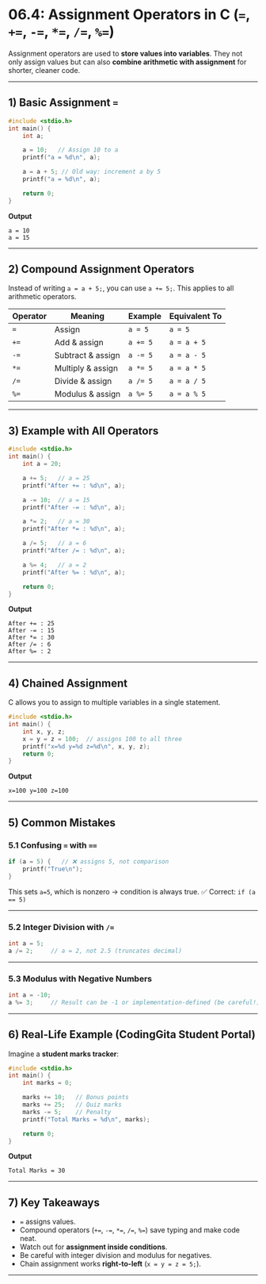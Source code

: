 # 06.4: Assignment Operators in C (`=`, `+=`, `-=`, `*=`, `/=`, `%=`)

Assignment operators are used to **store values into variables**.
They not only assign values but can also **combine arithmetic with assignment** for shorter, cleaner code.

---

## 1) Basic Assignment `=`

```c
#include <stdio.h>
int main() {
    int a;

    a = 10;   // Assign 10 to a
    printf("a = %d\n", a);

    a = a + 5; // Old way: increment a by 5
    printf("a = %d\n", a);

    return 0;
}
```

**Output**

```
a = 10
a = 15
```

---

## 2) Compound Assignment Operators

Instead of writing `a = a + 5;`, you can use `a += 5;`.
This applies to all arithmetic operators.

| Operator | Meaning           | Example  | Equivalent To |
| -------- | ----------------- | -------- | ------------- |
| `=`      | Assign            | `a = 5`  | `a = 5`       |
| `+=`     | Add & assign      | `a += 5` | `a = a + 5`   |
| `-=`     | Subtract & assign | `a -= 5` | `a = a - 5`   |
| `*=`     | Multiply & assign | `a *= 5` | `a = a * 5`   |
| `/=`     | Divide & assign   | `a /= 5` | `a = a / 5`   |
| `%=`     | Modulus & assign  | `a %= 5` | `a = a % 5`   |

---

## 3) Example with All Operators

```c
#include <stdio.h>
int main() {
    int a = 20;

    a += 5;   // a = 25
    printf("After += : %d\n", a);

    a -= 10;  // a = 15
    printf("After -= : %d\n", a);

    a *= 2;   // a = 30
    printf("After *= : %d\n", a);

    a /= 5;   // a = 6
    printf("After /= : %d\n", a);

    a %= 4;   // a = 2
    printf("After %= : %d\n", a);

    return 0;
}
```

**Output**

```
After += : 25
After -= : 15
After *= : 30
After /= : 6
After %= : 2
```

---

## 4) Chained Assignment

C allows you to assign to multiple variables in a single statement.

```c
#include <stdio.h>
int main() {
    int x, y, z;
    x = y = z = 100;  // assigns 100 to all three
    printf("x=%d y=%d z=%d\n", x, y, z);
    return 0;
}
```

**Output**

```
x=100 y=100 z=100
```

---

## 5) Common Mistakes

### 5.1 Confusing `=` with `==`

```c
if (a = 5) {   // ❌ assigns 5, not comparison
    printf("True\n");
}
```

This sets `a=5`, which is nonzero → condition is always true.
✅ Correct: `if (a == 5)`

---

### 5.2 Integer Division with `/=`

```c
int a = 5;
a /= 2;     // a = 2, not 2.5 (truncates decimal)
```

---

### 5.3 Modulus with Negative Numbers

```c
int a = -10;
a %= 3;     // Result can be -1 or implementation-defined (be careful!)
```

---

## 6) Real-Life Example (CodingGita Student Portal)

Imagine a **student marks tracker**:

```c
#include <stdio.h>
int main() {
    int marks = 0;

    marks += 10;   // Bonus points
    marks += 25;   // Quiz marks
    marks -= 5;    // Penalty
    printf("Total Marks = %d\n", marks);

    return 0;
}
```

**Output**

```
Total Marks = 30
```

---

## 7) Key Takeaways

* `=` assigns values.
* Compound operators (`+=`, `-=`, `*=`, `/=`, `%=`) save typing and make code neat.
* Watch out for **assignment inside conditions**.
* Be careful with integer division and modulus for negatives.
* Chain assignment works **right-to-left** (`x = y = z = 5;`).

---
